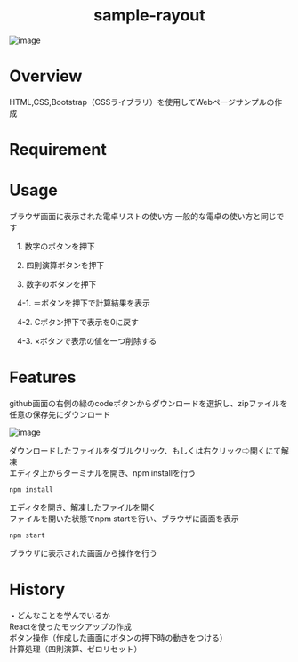 <h1 align="center">
sample-rayout
</h1>

![image](https://github.com/user-attachments/assets/9f76eec4-084b-437b-b26b-182107785994)




# Overview
HTML,CSS,Bootstrap（CSSライブラリ）を使用してWebページサンプルの作成  

# Requirement
  

# Usage
ブラウザ画面に表示された電卓リストの使い方
一般的な電卓の使い方と同じです

　1. 数字のボタンを押下

　2. 四則演算ボタンを押下

　3. 数字のボタンを押下  

　4-1. ＝ボタンを押下で計算結果を表示  

　4-2. Cボタン押下で表示を0に戻す

　4-3.  ×ボタンで表示の値を一つ削除する

# Features
github画面の右側の緑のcodeボタンからダウンロードを選択し、zipファイルを任意の保存先にダウンロード  

![image](https://github.com/user-attachments/assets/6ff2d73e-94f5-4403-bad0-af4baf8b266b)


ダウンロードしたファイルをダブルクリック、もしくは右クリック⇨開くにて解凍  
エディタ上からターミナルを開き、npm installを行う  
```
npm install
```
エディタを開き、解凍したファイルを開く  
ファイルを開いた状態でnpm startを行い、ブラウザに画面を表示  
```
npm start
```
ブラウザに表示された画面から操作を行う

# History
・どんなことを学んでいるか  
Reactを使ったモックアップの作成  
ボタン操作（作成した画面にボタンの押下時の動きをつける）  
計算処理（四則演算、ゼロリセット）
